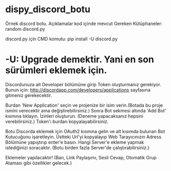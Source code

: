 # dispy_discord_botu
Örnek discord botu. Açıklamalar kod içinde mevcut
Gereken Kütüphaneler:
random
discord.py

discord.py için CMD komutu:
pip install -U discord.py
# -U: Upgrade demektir. Yani en son sürümleri eklemek için.

Discordunuza ait Developer bölümüne girip Token oluşturmanız gerekiyor. Bunun için:
http://discordapp.com/developers/applications
sayfasına gitmeniz gerekecektir.

Burdan 'New Application' seçin ve projenize bir isim verin.(Botada bu proje ismini verecektir ama değiştirebilirsiniz.)
Sonra Bot sekmesi altında 'Add Bot' kısmına tıklayın.
İzinleri oluşturun. (Deneme yapacaksanız hepsini verebilirsiniz.)
Token'ı burdan kopyalayabilirsiniz.

Botu Discorda eklemek için OAuth2 kısmına gelin ve alt kısımda bulunan Bot Kutucuğunu işaretleyin.
Üstteki Url'yi kopyalayıp Web Tarayıcınızın Adress Bölümüne yapıştırıp enter'e basın.
Hangi Server'e ekleme yapmak istediğinizi soracaktır. (Botu birden fazla Server'de çalıştırabilirsiniz.)

Eklemeler yapılacaktır!
(Ban, Link Paylaşımı, Sesli Cevap, Otomatik Grup Ataması gibi özellikler gelecek.)

